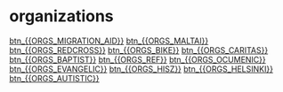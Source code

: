 # organizations

[btn\_\{{ORGS\_MIGRATION\_AID\}}](https://www.facebook.com/migrationaid.org/) [btn\_\{{ORGS\_MALTAI\}}](https://maltai.hu) [btn\_\{{ORGS\_REDCROSS\}}](https://voroskereszt.hu/humanitariusvalsag/) [btn\_\{{ORGS\_BIKE\}}](https://www.facebook.com/budapestbikemaffia/) [btn\_\{{ORGS\_CARITAS\}}](https://www.facebook.com/karitasz/) [btn\_\{{ORGS\_BAPTIST\}}](https://www.facebook.com/baptistaszsk/) [btn\_\{{ORGS\_REF\}}](https://www.facebook.com/MRSZeretetszolgalat/) [btn\_\{{ORGS\_OCUMENIC\}}](https://segelyszervezet.hu) [btn\_\{{ORGS\_EVANGELIC\}}](https://www.evangelikus.hu/hireink/itthon/informaciok-az-ukrajna-orosz-megszallasa-miatt-bajba-kerultek-megsegiteserol) [btn\_\{{ORGS\_HISZ\}}](http://www.hisz.hu) [btn\_\{{ORGS\_HELSINKI\}}](https://helsinki.hu) [btn\_\{{ORGS\_AUTISTIC\}}](https://aosz.hu)
